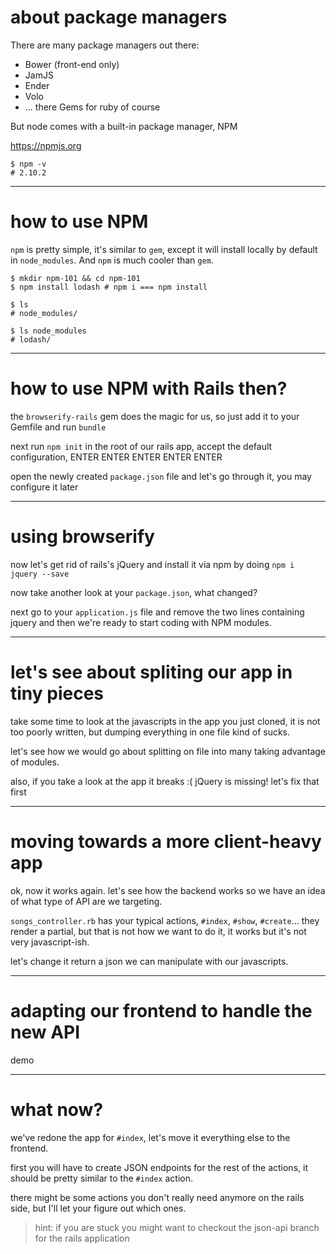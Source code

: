 # about package managers

There are many package managers out there:
* Bower (front-end only)
* JamJS
* Ender
* Volo
* ... there Gems for ruby of course

But node comes with a built-in package manager, NPM

https://npmjs.org

    $ npm -v
    # 2.10.2

---

# how to use NPM

`npm` is pretty simple, it's similar to `gem`, except it
will install locally by default in `node_modules`. And `npm`
is much cooler than `gem`.

    $ mkdir npm-101 && cd npm-101
    $ npm install lodash # npm i === npm install

    $ ls
    # node_modules/

    $ ls node_modules
    # lodash/

---

# how to use NPM with Rails then?

the `browserify-rails` gem does the magic for us, so just
add it to your Gemfile and run `bundle`

next run `npm init` in the root of our rails app, accept
the default configuration, ENTER ENTER ENTER ENTER ENTER

open the newly created `package.json` file and let's go
through it, you may configure it later

---

# using browserify

now let's get rid of rails's jQuery and install it via
npm by doing `npm i jquery --save`

now take another look at your `package.json`, what changed?

next go to your `application.js` file and remove the two
lines containing jquery and then we're ready to start coding
with NPM modules.

---

# let's see about spliting our app in tiny pieces

take some time to look at the javascripts in the app
you just cloned, it is not too poorly written, but dumping
everything in one file kind of sucks.

let's see how we would go about splitting on file into many
taking advantage of modules.

also, if you take a look at the app it breaks :(
jQuery is missing! let's fix that first

---

# moving towards a more client-heavy app

ok, now it works again. let's see how the backend works so
we have an idea of what type of API are we targeting.

`songs_controller.rb` has your typical actions, `#index`,
`#show`, `#create`... they render a partial, but that is not
how we want to do it, it works but it's not very javascript-ish.

let's change it return a json we can manipulate with our
javascripts.

---

# adapting our frontend to handle the new API

demo

---

# what now?

we've redone the app for `#index`, let's move it everything else
to the frontend.

first you will have to create JSON endpoints for the rest of the
actions, it should be pretty similar to the `#index` action.

there might be some actions you don't really need anymore on the
rails side, but I'll let your figure out which ones.

> hint: if you are stuck you might want to checkout the json-api
>       branch for the rails application
